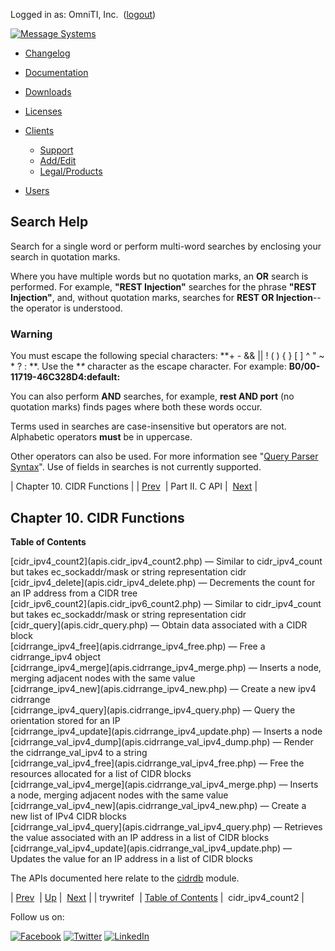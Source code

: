 Logged in as: OmniTI, Inc.  ([logout](https://support.messagesystems.com/logout.php))

[![Message Systems](https://support.messagesystems.com/images/ms-white205.png)](https://support.messagesystems.com/start.php) 

*   [Changelog](https://support.messagesystems.com/start.php?show=changelog)
*   [Documentation](https://support.messagesystems.com/docs/)
*   [Downloads](https://support.messagesystems.com/start.php)

*   [Licenses](https://support.messagesystems.com/license_summary.php)
*   <a href="">Clients</a>
    *   [Support](https://support.messagesystems.com/cs.php)
    *   [Add/Edit](https://support.messagesystems.com/edit_client.php)
    *   [Legal/Products](https://support.messagesystems.com/edit_products.php)
*   [Users](https://support.messagesystems.com/edit_customer.php)

## Search Help

Search for a single word or perform multi-word searches by enclosing your search in quotation marks.

Where you have multiple words but no quotation marks, an **OR** search is performed. For example, **"REST Injection"** searches for the phrase **"REST Injection"**, and, without quotation marks, searches for **REST OR Injection**--the operator is understood.

### Warning

You must escape the following special characters: **+ - && || ! ( ) { } [ ] ^ " ~ * ? : \**. Use the **\** character as the escape character. For example: **B0/00-11719-46C328D4\:default\:**

You can also perform **AND** searches, for example, **rest AND port** (no quotation marks) finds pages where both these words occur.

Terms used in searches are case-insensitive but operators are not. Alphabetic operators **must** be in uppercase.

Other operators can also be used. For more information see "[Query Parser Syntax](https://lucene.apache.org/core/old_versioned_docs/versions/3_0_0/queryparsersyntax.html)". Use of fields in searches is not currently supported.

| Chapter 10. CIDR Functions |
| [Prev](apis.trywritef.php)  | Part II. C API |  [Next](apis.cidr_ipv4_count2.php) |

## Chapter 10. CIDR Functions

**Table of Contents**

<dl class="toc">

<dt>[cidr_ipv4_count2](apis.cidr_ipv4_count2.php) — Similar to cidr_ipv4_count but takes ec_sockaddr/mask or string representation cidr</dt>

<dt>[cidr_ipv4_delete](apis.cidr_ipv4_delete.php) — Decrements the count for an IP address from a CIDR tree</dt>

<dt>[cidr_ipv6_count2](apis.cidr_ipv6_count2.php) — Similar to cidr_ipv4_count but takes ec_sockaddr/mask or string representation cidr</dt>

<dt>[cidr_query](apis.cidr_query.php) — Obtain data associated with a CIDR block</dt>

<dt>[cidrrange_ipv4_free](apis.cidrrange_ipv4_free.php) — Free a cidrrange_ipv4 object</dt>

<dt>[cidrrange_ipv4_merge](apis.cidrrange_ipv4_merge.php) — Inserts a node, merging adjacent nodes with the same value</dt>

<dt>[cidrrange_ipv4_new](apis.cidrrange_ipv4_new.php) — Create a new ipv4 cidrrange</dt>

<dt>[cidrrange_ipv4_query](apis.cidrrange_ipv4_query.php) — Query the orientation stored for an IP</dt>

<dt>[cidrrange_ipv4_update](apis.cidrrange_ipv4_update.php) — Inserts a node</dt>

<dt>[cidrrange_val_ipv4_dump](apis.cidrrange_val_ipv4_dump.php) — Render the cidrrange_val_ipv4 to a string</dt>

<dt>[cidrrange_val_ipv4_free](apis.cidrrange_val_ipv4_free.php) — Free the resources allocated for a list of CIDR blocks</dt>

<dt>[cidrrange_val_ipv4_merge](apis.cidrrange_val_ipv4_merge.php) — Inserts a node, merging adjacent nodes with the same value</dt>

<dt>[cidrrange_val_ipv4_new](apis.cidrrange_val_ipv4_new.php) — Create a new list of IPv4 CIDR blocks</dt>

<dt>[cidrrange_val_ipv4_query](apis.cidrrange_val_ipv4_query.php) — Retrieves the value associated with an IP address in a list of CIDR blocks</dt>

<dt>[cidrrange_val_ipv4_update](apis.cidrrange_val_ipv4_update.php) — Updates the value for an IP address in a list of CIDR blocks</dt>

</dl>

The APIs documented here relate to the [cidrdb](https://support.messagesystems.com/docs/web-ref/modules.cidrdb.php) module.

| [Prev](apis.trywritef.php)  | [Up](pt.apis.php) |  [Next](apis.cidr_ipv4_count2.php) |
| trywritef  | [Table of Contents](index.php) |  cidr_ipv4_count2 |

Follow us on:

[![Facebook](https://support.messagesystems.com/images/icon-facebook.png)](http://www.facebook.com/messagesystems) [![Twitter](https://support.messagesystems.com/images/icon-twitter.png)](http://twitter.com/#!/MessageSystems) [![LinkedIn](https://support.messagesystems.com/images/icon-linkedin.png)](http://www.linkedin.com/company/message-systems)